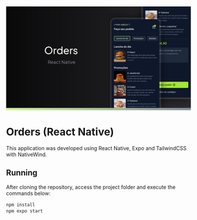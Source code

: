 ![Cover](./.github/cover.svg)

# Orders (React Native)

This application was developed using React Native, Expo and TailwindCSS with NativeWind.

## Running

After cloning the repository, access the project folder and execute the commands below:

```sh
npm install
npm expo start
```
